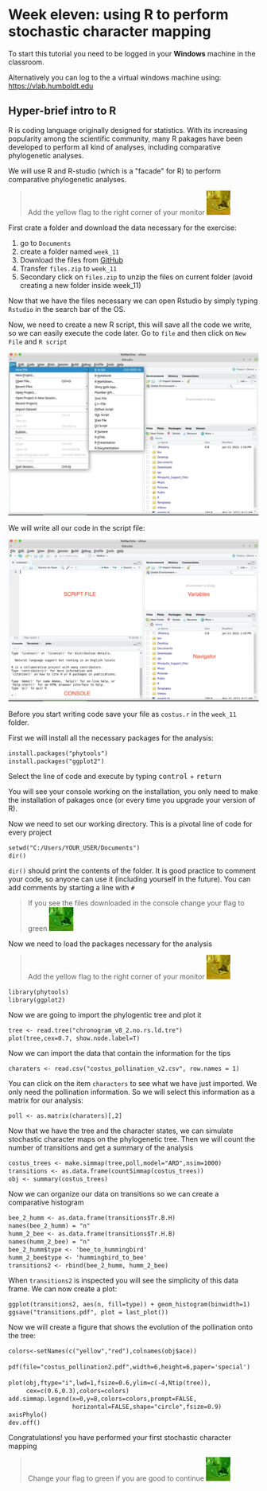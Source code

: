 # Week eleven: using R to perform stochastic character mapping

To start this tutorial you need to be logged in your **Windows** machine in the classroom.

Alternatively you can log to the a virtual windows machine using: https://vlab.humboldt.edu

## Hyper-brief intro to R

R is coding language originally designed for statistics. With its increasing popularity among the scientific community, many R pakages have been developed to perform all kind of analyses, including comparative phylogenetic analyses.

We will use R and R-studio (which is a "facade" for R) to perform comparative phylogenetic analyses. 

> Add the yellow flag to the right corner of your monitor ![](img/yellow.jpeg)

First crate a folder and download the data necessary for the exercise:

1. go to `Documents`
2. create a folder named `week_11`
3. Download the files from [GitHub](https://github.com/oscarvargash/biol_550_2022/raw/main/week_11/files/files.zip)
4. Transfer `files.zip` to `week_11`
5. Secondary click on `files.zip` to unzip the files on current folder (avoid creating a new folder inside week_11)

Now that we have the files necessary we can open Rstudio by simply typing `Rstudio` in the search bar of the OS.

Now, we need to create a new R script, this will save all the code we write, so we can easily execute the code later. Go to `file` and then click on `New File` and `R script`

![](img/script.png)

We will write all our code in the script file:

![](img/rstudio.png)

Before you start writing code save your file as `costus.r` in the `week_11` folder.

First we will install all the necessary packages for the analysis:

```
install.packages("phytools")
install.packages("ggplot2")
```

Select the line of code and execute by typing <kbd>control</kbd> + <kbd>return</kbd>

You will see your console working on the installation, you only need to make the installation of pakages once (or every time you upgrade your version of R).

Now we need to set our working directory. This is a pivotal line of code for every project

```
setwd("C:/Users/YOUR_USER/Documents")
dir()
```

`dir()` should print the contents of the folder. It is good practice to comment your code, so anyone can use it (including yourself in the future). You can add comments by starting a line with `#`

> If you see the files downloaded in the console change your flag to green ![](img/green.jpeg)

Now we need to load the packages necessary for the analysis

> Add the yellow flag to the right corner of your monitor ![](img/yellow.jpeg)

```
library(phytools)
library(ggplot2)
```
Now we are going to import the phylogentic tree and plot it

```
tree <- read.tree("chronogram_v8_2.no.rs.ld.tre")
plot(tree,cex=0.7, show.node.label=T)
```

Now we can import the data that contain the information for the tips

```
charaters <- read.csv("costus_pollination_v2.csv", row.names = 1)
```

You can click on the item `characters` to see what we have just imported. We only need the pollination information. So we will select this information as a matrix for our analysis:

```
poll <- as.matrix(charaters)[,2]
```

Now that we have the tree and the character states, we can simulate stochastic character maps on the phylogenetic tree. Then we will count the number of transitions and get a summary of the analysis

```
costus_trees <- make.simmap(tree,poll,model="ARD",nsim=1000)
transitions <- as.data.frame(countSimmap(costus_trees)) 
obj <- summary(costus_trees)
```

Now we can organize our data on transitions so we can create a comparative histogram

```
bee_2_humm <- as.data.frame(transitions$Tr.B.H)
names(bee_2_humm) = "n"
humm_2_bee <- as.data.frame(transitions$Tr.H.B)
names(humm_2_bee) = "n"
bee_2_humm$type <- 'bee_to_hummingbird'
humm_2_bee$type <- 'hummingbird_to_bee'
transitions2 <- rbind(bee_2_humm, humm_2_bee)
```
When `transitions2` is inspected you will see the simplicity of this data frame. We can now create a plot:

```
ggplot(transitions2, aes(n, fill=type)) + geom_histogram(binwidth=1)
ggsave("transitions.pdf", plot = last_plot())
```

Now we will create a figure that shows the evolution of the pollination onto the tree:

```
colors<-setNames(c("yellow","red"),colnames(obj$ace)) 

pdf(file="costus_pollination2.pdf",width=6,height=6,paper='special') 

plot(obj,ftype="i",lwd=1,fsize=0.6,ylim=c(-4,Ntip(tree)),
     cex=c(0.6,0.3),colors=colors)
add.simmap.legend(x=0,y=8,colors=colors,prompt=FALSE,
                  horizontal=FALSE,shape="circle",fsize=0.9)
axisPhylo()
dev.off()
```

Congratulations! you have performed your first stochastic character mapping
 

> Change your flag to green if you are good to continue ![](img/green.jpeg)



